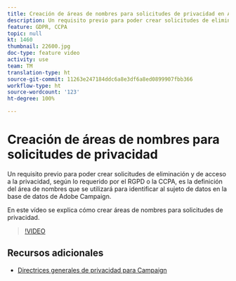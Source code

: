 ```yaml
---
title: Creación de áreas de nombres para solicitudes de privacidad en Adobe Campaign Standard (ACS)
description: Un requisito previo para poder crear solicitudes de eliminación y de acceso a la privacidad, según lo requerido por el RGPD o la CCPA, es la definición del área de nombres que se utilizará para identificar al sujeto de datos en la base de datos de Adobe Campaign. En este vídeo se explica cómo crear áreas de nombres para solicitudes de privacidad.
feature: GDPR, CCPA
topic: null
kt: 1460
thumbnail: 22600.jpg
doc-type: feature video
activity: use
team: TM
translation-type: ht
source-git-commit: 11263e247184ddc6a8e3df6a8ed0899907fbb366
workflow-type: ht
source-wordcount: '123'
ht-degree: 100%

---
```



# Creación de áreas de nombres para solicitudes de privacidad

Un requisito previo para poder crear solicitudes de eliminación y de acceso a la privacidad, según lo requerido por el RGPD o la CCPA, es la definición del área de nombres que se utilizará para identificar al sujeto de datos en la base de datos de Adobe Campaign.

En este vídeo se explica cómo crear áreas de nombres para solicitudes de privacidad.

>[!VIDEO](https://video.tv.adobe.com/v/22600?quality=12&captions=spa)

## Recursos adicionales

* [Directrices generales de privacidad para Campaign](https://helpx.adobe.com/es/campaign/kb/campaign-privacy-overview.html)
